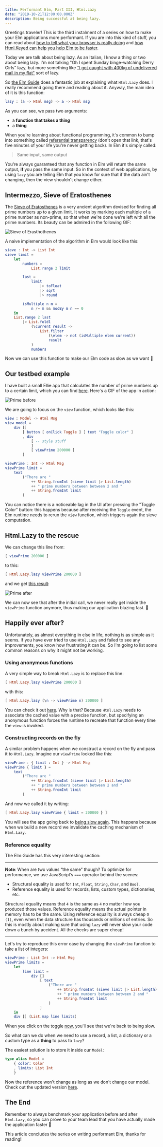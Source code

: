 ```yaml
---
title: Performant Elm, Part III, Html.Lazy
date: "2019-10-21T12:00:00.000Z"
description: Being successful at being lazy.
---
```


Greetings traveler! This is the third instalment of a series on how to make
your Elm applications more performant. If you are into this kind of stuff,
you can read about [how to tell what your browser is really
doing](../performant-elm) and [how Html.Keyed can help you help Elm to be
faster](../performant-elm-html-keyed).

Today we are talk about being lazy. As an Italian, I know a thing or two
about being lazy. I'm not talking "Oh I spent Sunday binge-watching Derry
Girls" lazy, but more something like ["I got caught with 400kg of undelivered
mail in my flat"](https://www.theguardian.com/world/2018/apr/06/former-postman-found-with-400kg-of-undelivered-mail-in-italy) sort of lazy.

So [the Elm Guide](https://guide.elm-lang.org/optimization/lazy.html) does a fantastic job at explaining what `Html.Lazy` does. I really recommend going there and reading about it. Anyway, the main idea of it is this function:

```elm
lazy : (a -> Html msg) -> a -> Html msg
```

As you can see, we pass two arguments:

- a **function that takes a thing**
- a **thing**

When you're learning about functional programming, it's common to bump into
something called [referential
transparency](https://en.wikipedia.org/wiki/Referential_transparency)
(don't open that link, that's five minutes of your life you're never
getting back). In Elm it's simply called:

> Same input, same output

You're always guaranteed that any function in Elm will return the same
output, **if** you pass the same input. So in the context of web
applications, by using `lazy` you are telling Elm that you know for sure
that if the data ain't changing, then the view shouldn't change either.

## Intermezzo, Sieve of Eratosthenes

The [Sieve of
Eratosthenes](https://en.wikipedia.org/wiki/Sieve_of_Eratosthenes) is a
very ancient algorithm devised for finding all prime numbers up to a given
limit. It works by marking each multiple of a prime number as non-prime, so
that when we're done we're left with all the prime numbers. Its beauty can
be admired in the following GIF:

![Sieve of Erasthothenes](./sieve.gif)

A naive implementation of the algorithm in Elm would look like this:

```elm
sieve : Int -> List Int
sieve limit =
    let
        numbers =
            List.range 2 limit

        last =
            limit
                |> toFloat
                |> sqrt
                |> round

        isMultiple n m =
            n /= m && modBy m n == 0
    in
    List.range 2 last
        |> List.foldl
            (\current result ->
                List.filter
                    (\elem -> not (isMultiple elem current))
                    result
            )
            numbers
```

Now we can use this function to make our Elm code as slow as we want 🎉

## Our testbed example

I have built a small Ellie app that calculates the number of prime numbers
up to a certain limit, which you can find
[here](https://ellie-app.com/bc2LYDftdQKa1). Here's a GIF of the app in
action:

![Prime before](./before.gif)

We are going to focus on the `view` function, which looks like this:

```elm
view : Model -> Html Msg
view model =
    div []
        [ button [ onClick Toggle ] [ text "Toggle color" ]
        , div
            [ -- style stuff
            ]
            [ viewPrime 200000 ]
        ]

viewPrime : Int -> Html Msg
viewPrime limit =
    text
        ("There are "
            ++ String.fromInt (sieve limit |> List.length)
            ++ " prime numbers between between 2 and "
            ++ String.fromInt limit
        )
```

You can notice there is a noticeable lag in the UI after pressing the
"Toggle Color" button: this happens because after receiving the `Toggle`
event, the Elm runtime needs to rerun the `view` function, which triggers
again the sieve computation.

## Html.Lazy to the rescue

We can change this line from:

```elm
[ viewPrime 200000 ]
```

to this:

```elm
[ Html.Lazy.lazy viewPrime 200000 ]
```

and we get [this result](https://ellie-app.com/bc2KLQMsYkYa1):

![Prime after](./after.gif)

We can now see that after the initial call, we never really get inside the
`viewPrime` function anymore, thus making our application blazing fast. 🤟

## Happily ever after?

Unfortunately, as almost everything in else in life, nothing is as simple
as it seems. If you have ever tried to use `Html.Lazy` and failed to see
any improvements, you know how frustrating it can be. So I'm going to list
some common reasons on why it might not be working.

### Using anonymous functions

A very simple way to break `Html.Lazy` is to replace this line:

```elm
[ Html.Lazy.lazy viewPrime 200000 ]
```

with this:

```elm
[ Html.Lazy.lazy (\n -> viewPrime n) 200000 ]
```

You can check it out [here](https://ellie-app.com/bc2MVVJTLJwa1). Why is
that? Because `Html.Lazy` needs to associate the cached value with a
precise function, but specifying an anonymous function forces the runtime
to recreate that function every time the `view` is invoked.

### Constructing records on the fly

A similar problem happens when we construct a record on the fly and pass it
to `Html.Lazy`. Imagine our `viewPrime` looked like this:

```elm
viewPrime : { limit : Int } -> Html Msg
viewPrime { limit } =
    text
        ("There are "
            ++ String.fromInt (sieve limit |> List.length)
            ++ " prime numbers between between 2 and "
            ++ String.fromInt limit
        )
```

And now we called it by writing:

```elm
[ Html.Lazy.lazy viewPrime { limit = 200000 } ]
```

You will see the app going back to [being slow
again](https://ellie-app.com/bc2Q8mxQF8Ma1). This happens because when we
build a new record we invalidate the caching mechanism of `Html.Lazy`.

### Reference equality

The Elm Guide has this very interesting section:

<hr />

**Note**: When are two values “the same” though? To optimize for performance, we use JavaScript’s `===` operator behind the scenes:

- Structural equality is used for `Int`, `Float`, `String`, `Char`, and `Bool`.
- Reference equality is used for records, lists, custom types, dictionaries, etc.

Structural equality means that `4` is the same as `4` no matter how you produced those values. Reference equality means the actual pointer in memory has to be the same. Using reference equality is always cheap `O (1)`, even when the data structure has thousands or millions of entries. So this is mostly about making sure that using `lazy` will never slow your code down a bunch by accident. All the checks are super cheap!

<hr />

Let's try to reproduce this error case by changing the `viewPrime` function
to take a list of integers:

```elm
viewPrime : List Int -> Html Msg
viewPrime limits =
    let
        line limit =
            div []
                [ text
                    ("There are "
                        ++ String.fromInt (sieve limit |> List.length)
                        ++ " prime numbers between between 2 and "
                        ++ String.fromInt limit
                    )
                ]
    in
    div [] (List.map line limits)
```

When you click on the toggle [now](https://ellie-app.com/bc2Rn9t8HKxa1),
you'll see that we're back to being slow.

So what can we do when we need to use a record, a list, a dictionary or a
custom type as a **thing** to pass to `lazy`?

The easiest solution is to store it inside our `Model`:

```elm
type alias Model =
    { color: Color
    , limits: List Int
    }
```

Now the reference won't change as long as we don't change our model. Check
out the updated version [here](https://ellie-app.com/bc2RXrWn6fKa1).

## The End

Remember to always benchmark your application before and after `Html.Lazy`,
so you can prove to your team lead that you have actually made the
application faster 🤡

This article concludes the series on writing performant Elm, thanks for
reading!

